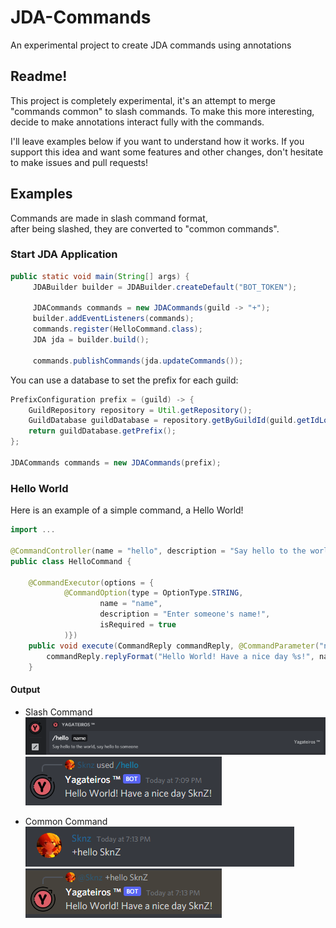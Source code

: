 # JDA-Commands
An experimental project to create JDA commands using annotations

## Readme!
This project is completely experimental, it's an attempt to merge
"commands common" to slash commands. To make this more interesting,
decide to make annotations interact fully with the commands.

I'll leave examples below if you want to understand how it works.
If you support this idea and want some features and other changes, don't hesitate to make issues and pull requests!

## Examples
Commands are made in slash command format, <br> after being slashed, they are converted to "common commands".
### Start JDA Application
```java
public static void main(String[] args) {
     JDABuilder builder = JDABuilder.createDefault("BOT_TOKEN");
     
     JDACommands commands = new JDACommands(guild -> "+");
     builder.addEventListeners(commands);
     commands.register(HelloCommand.class);
     JDA jda = builder.build();

     commands.publishCommands(jda.updateCommands());
```

You can use a database to set the prefix for each guild:
```java
PrefixConfiguration prefix = (guild) -> {
    GuildRepository repository = Util.getRepository();
    GuildDatabase guildDatabase = repository.getByGuildId(guild.getIdLong());
    return guildDatabase.getPrefix();
};

JDACommands commands = new JDACommands(prefix);
```

### Hello World
Here is an example of a simple command, a Hello World!
```java
import ...

@CommandController(name = "hello", description = "Say hello to the world, say hello to someone")
public class HelloCommand {

    @CommandExecutor(options = {
            @CommandOption(type = OptionType.STRING,
                    name = "name",
                    description = "Enter someone's name!",
                    isRequired = true
            )})
    public void execute(CommandReply commandReply, @CommandParameter("name") String name){
        commandReply.replyFormat("Hello World! Have a nice day %s!", name).queue();
    }
```
#### Output
- Slash Command <br>
![SlashCommand](.assets/example-1-0.png)
![SlashCommand Reply](.assets/example-1-1.png)<br>
  
- Common Command <br>
![img.png](.assets/example-1-3.png)
![img.png](.assets/example-1-2.png)


